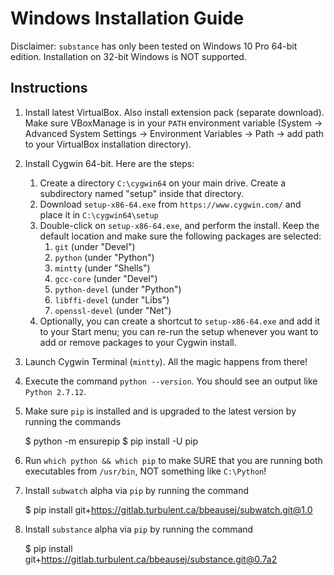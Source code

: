 # Windows Installation Guide

Disclaimer: `substance` has only been tested on Windows 10 Pro 64-bit edition.
Installation on 32-bit Windows is NOT supported.

## Instructions

1. Install latest VirtualBox. Also install extension pack (separate download).
   Make sure VBoxManage is in your `PATH` environment variable (System ->
   Advanced System Settings -> Environment Variables -> Path -> add path to
   your VirtualBox installation directory).
2. Install Cygwin 64-bit. Here are the steps:
   1. Create a directory `C:\cygwin64` on your main drive. Create a subdirectory
      named "setup" inside that directory.
   2. Download `setup-x86-64.exe` from `https://www.cygwin.com/` and place it in
      `C:\cygwin64\setup`
   3. Double-click on `setup-x86-64.exe`, and perform the install. Keep the
      default location and make sure the following packages are selected:
      1. `git` (under "Devel")
      2. `python` (under "Python")
      3. `mintty` (under "Shells")
      4. `gcc-core` (under "Devel")
      5. `python-devel` (under "Python")
      6. `libffi-devel` (under "Libs")
      7. `openssl-devel` (under "Net")
   4. Optionally, you can create a shortcut to `setup-x86-64.exe` and add it to
      your Start menu; you can re-run the setup whenever you want to add or
      remove packages to your Cygwin install.
2. Launch Cygwin Terminal (`mintty`). All the magic happens from there!
3. Execute the command `python --version`. You should see an output like `Python 2.7.12`.
4. Make sure `pip` is installed and is upgraded to the latest version by running
   the commands

    $ python -m ensurepip
    $ pip install -U pip

5. Run `which python && which pip` to make SURE that you are running both
   executables from `/usr/bin`, NOT something like `C:\Python`!
6. Install `subwatch` alpha via `pip` by running the command

    $ pip install git+https://gitlab.turbulent.ca/bbeausej/subwatch.git@1.0

6. Install `substance` alpha via `pip` by running the command

    $ pip install git+https://gitlab.turbulent.ca/bbeausej/substance.git@0.7a2


